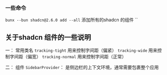 ### 一些命令
`bunx --bun shadcn@2.6.0 add --all` 添加所有的shadcn 的组件
``

## 关于shadcn 组件的一些说明
一： 常用类名
`tracking-tight` 用来控制字间距（偏紧）
`tracking-wide` 用来控制字间距（偏宽）
`tracking-normal` 用来控制字间距（正常）

二： 组件
`SidebarProvider`： 是侧边栏的上下文环境，通常需要包裹整个应用
